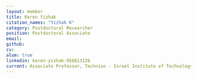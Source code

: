 ```yaml
---
layout: member
title: Keren Yizhak
citation_names: "Yizhak K"
category: Postdoctoral Researcher
position: Postdoctoral Associate
email:
github: 
cv:
alum: true
linkedin: keren-yizhak-95b613126
current: Associate Professor, Technion - Israel Institute of Technology
---
```



